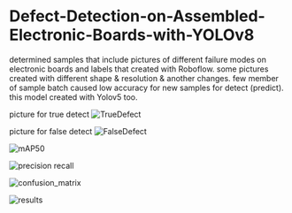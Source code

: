 # Defect-Detection-on-Assembled-Electronic-Boards-with-YOLOv8
determined samples that include pictures of different failure modes on electronic boards and labels that created with Roboflow. some pictures created with different shape &amp; resolution &amp; another changes. few member of sample batch caused low accuracy for new samples for detect (predict). this model created with Yolov5 too.

picture for true detect
![TrueDefect](https://github.com/user-attachments/assets/7fc81036-da74-4cc3-9b1f-7cc581eee6a5)


picture for false detect
![FalseDefect](https://github.com/user-attachments/assets/45d3e611-d9c5-4332-9bb8-f3c2b30af7e2)


![mAP50](https://github.com/user-attachments/assets/8fbac709-4702-40e2-a0c4-5f5fc1c5f16f)


![precision recall](https://github.com/user-attachments/assets/ddde8e5b-848f-423c-b85f-9afcd8400df9)


![confusion_matrix](https://github.com/user-attachments/assets/ead2f681-4550-403c-b2a1-82a459ab61d4)



![results](https://github.com/user-attachments/assets/8489379c-03ef-49bb-8488-d36021a31802)
